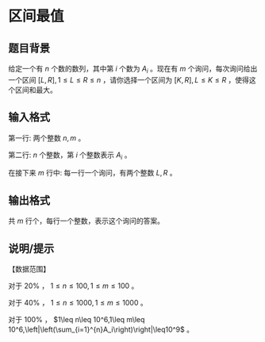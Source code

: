 # 区间最值

## 题目背景

给定一个有 $n$ 个数的数列，其中第 $i$ 个数为 $A_i$ 。现在有 $m$ 个询问，每次询问给出一个区间 $\left[L,R\right],1\leq L\leq R\leq n$ ，请你选择一个区间为 $\left[K,R\right],L\leq K\leq R$ ，使得这个区间和最大。

## 输入格式

第一行: 两个整数 $n,m$ 。

第二行: $n$ 个整数，第 $i$ 个整数表示 $A_i$ 。

在接下来 $m$ 行中: 每一行一个询问，有两个整数 $L,R$ 。

## 输出格式

共 $m$ 行个，每行一个整数，表示这个询问的答案。

## 说明/提示

【数据范围】

对于 $20\%$ ， $1\leq n\leq 100,1\leq m\leq 100$ 。

对于 $40\%$ ， $1\leq n\leq 1000,1\leq m\leq 1000$ 。

对于 $100\%$ ， $1\leq n\leq 10^6,1\leq m\leq 10^6,\left|\left(\sum_{i=1}^{n}A_i\right)\right|\leq10^9$ 。